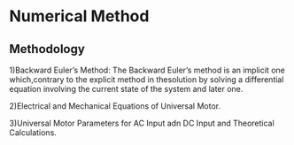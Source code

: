 # Numerical Method

## Methodology
1)Backward Euler’s Method:
The Backward Euler’s method is an implicit one which,contrary to the explicit method in thesolution by solving a differential equation involving the current state of the system and later one.

2)Electrical and Mechanical Equations of Universal Motor.

3)Universal Motor Parameters for AC Input adn DC Input and Theoretical Calculations.
